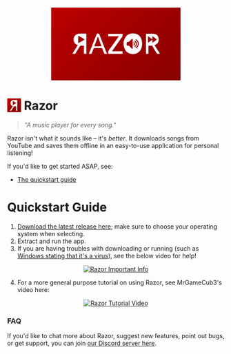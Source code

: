 <p align = 'center'>
  <img src = '/preview/banner.png' width = '300em' />
</p>

# <img src = '/layout/resources/logo.png?raw=true' height = '32px' style = 'margin-bottom: -5px;' /> Razor

> *"A music player for every song."*

Razor isn't what it sounds like – it's *better*. It downloads songs from YouTube and saves them offline in an easy-to-use application for personal listening!

If you'd like to get started ASAP, see:
  - [The quickstart guide](#quick)

<h1 id = 'quick'>Quickstart Guide</h1>

1. [Download the latest release here](https://github.com/MCMi460/razor/releases/latest); make sure to choose your operating system when selecting.
2. Extract and run the app.
3. If you are having troubles with downloading or running (such as [Windows stating that it's a virus](https://github.com/MCMi460/razor/issues/1)), see the below video for help!

<p align = 'center'>
  <a href = 'https://www.youtube.com/watch?v=Zn6gGAyXCio'>
    <img src = 'https://img.youtube.com/vi/Zn6gGAyXCio/0.jpg' alt = 'Razor Important Info' />
  </a>
</p>

4. For a more general purpose tutorial on using Razor, see MrGameCub3's video here:

<p align = 'center'>
  <a href = 'https://www.youtube.com/watch?v=Fh0CRIA0IxA'>
    <img src = 'https://img.youtube.com/vi/Fh0CRIA0IxA/0.jpg' alt = 'Razor Tutorial Video' />
  </a>
</p>

### FAQ

If you'd like to chat more about Razor, suggest new features, point out bugs, or get support, you can join [our Discord server here](https://discord.gg/KxUEqFRvwF).
